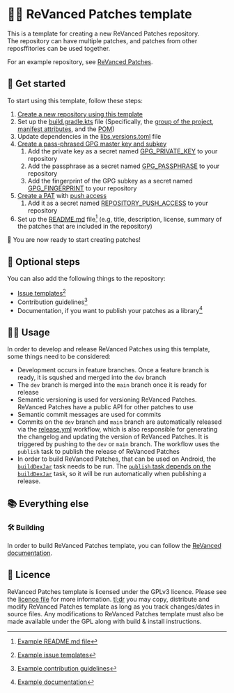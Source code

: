# 👋🧩 ReVanced Patches template

This is a template for creating a new ReVanced Patches repository.  
The repository can have multiple patches, and patches from other reposffitories can be used together.

For an example repository, see [ReVanced Patches](https://github.com/revanced/revanced-patches).

##  🚀 Get started

To start using this template, follow these steps:

1. [Create a new repository using this template](https://github.com/new?template_name=revanced-patches-template&template_owner=ReVanced)
2. Set up the [build.gradle.kts](build.gradle.kts) file (Specifically, the [group of the project](build.gradle.kts#L10), [manifest attributes](build.gradle.kts#L37-L47), and the [POM](build.gradle.kts#L98-L121))
3. Update dependencies in the [libs.versions.toml](gradle/libs.versions.toml) file
4. [Create a pass-phrased GPG master key and subkey](https://mikeross.xyz/create-gpg-key-pair-with-subkeys/)
   1. Add the private key as a secret named [GPG_PRIVATE_KEY](.github/workflows/release.yml#L47) to your repository
   2. Add the passphrase as a secret named [GPG_PASSPHRASE](.github/workflows/release.yml#L48) to your repository
   3. Add the fingerprint of the GPG subkey as a secret named [GPG_FINGERPRINT](.github/workflows/release.yml#L49) to your repository
6. [Create a PAT](https://docs.github.com/en/authentication/keeping-your-account-and-data-secure/managing-your-personal-access-tokens) with [push access](https://github.com/semantic-release/semantic-release/blob/master/docs/usage/ci-configuration.md#authentication)
   1. Add it as a secret named [REPOSITORY_PUSH_ACCESS](.github/workflows/release.yml#L53) to your repository
7. Set up the [README.md](README.md) file[^1] (e.g, title, description, license, summary of the patches that are included in the repository)

🎉 You are now ready to start creating patches!

## 🔘 Optional steps

You can also add the following things to the repository:

- [Issue templates](https://docs.github.com/en/communities/using-templates-to-encourage-useful-issues-and-pull-requests/configuring-issue-templates-for-your-repository)[^2]
- Contribution guidelines[^3]
- Documentation, if you want to publish your patches as a library[^4]

[^1]: [Example README.md file](https://github.com/ReVanced/revanced-patches/blob/main/README.md)
[^2]: [Example issue templates](https://github.com/ReVanced/revanced-patches/tree/main/.github/ISSUE_TEMPLATE)
[^3]: [Example contribution guidelines](https://github.com/ReVanced/revanced-patches/blob/main/CONTRIBUTING.md)
[^4]: [Example documentation](https://github.com/ReVanced/revanced-patches/tree/docs/docs)

## 🧑‍💻 Usage

In order to develop and release ReVanced Patches using this template, some things need to be considered:

- Development occurs in feature branches. Once a feature branch is ready, it is squshed and merged into the `dev` branch
- The `dev` branch is merged into the `main` branch once it is ready for release
- Semantic versioning is used for versioning ReVanced Patches. ReVanced Patches have a public API for other patches to use
- Semantic commit messages are used for commits
- Commits on the `dev` branch and `main` branch are automatically released via the [release.yml](.github/workflows/release.yml) workflow, which is also responsible for generating the changelog and updating the version of ReVanced Patches. It is triggered by pushing to the `dev` or `main` branch. The workflow uses the `publish` task to publish the release of ReVanced Patches
- In order to build ReVanced Patches, that can be used on Android, the [`buildDexJar`](build.gradle.kts#L50-L73) task needs to be run. The [`publish` task depends on the `buildDexJar`](build.gradle.kts#L78) task, so it will be run automatically when publishing a release.

## 📚 Everything else

### 🛠️ Building

In order to build ReVanced Patches template, you can follow the [ReVanced documentation](https://github.com/ReVanced/revanced-documentation).

## 📜 Licence

ReVanced Patches template is licensed under the GPLv3 licence. Please see the [licence file](LICENSE) for more information.
[tl;dr](https://www.tldrlegal.com/license/gnu-general-public-license-v3-gpl-3) you may copy, distribute and modify ReVanced Patches template as long as you track changes/dates in source files.
Any modifications to ReVanced Patches template must also be made available under the GPL along with build & install instructions.
